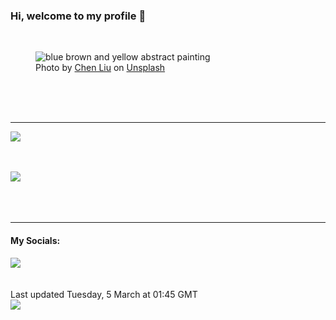 <h3>Hi, welcome to my profile 👋</h3>

<br />
<figure>
  <img
    src="https://images.unsplash.com/photo-1595088402198-24d44e48d57c?crop=entropy&cs=tinysrgb&fit=max&fm=jpg&ixid=M3wyNzQ3MDB8MHwxfHJhbmRvbXx8fHx8fHx8fDE3MDk2MDAwNDN8&ixlib=rb-4.0.3&q=80&w=1080&auto=format"
    alt="blue brown and yellow abstract painting" 
  />
  <figcaption>Photo by <a
    href="https://unsplash.com/@liuchen37?utm_source=Profile%20readme&utm_medium=referral">Chen Liu</a> on <a
    href="https://unsplash.com/?utm_source=Profile%20readme&utm_medium=referral">Unsplash</a></figcaption>
</figure>




  <br /><br /><br />

<hr />
<img
  src="https://github-readme-stats.vercel.app/api?username=shanelucy&show_icons=true&theme=calm"
/>
<br /><br /><br />

<img 
  src="https://github-readme-stats.vercel.app/api/top-langs/?username=shanelucy&theme=calm"
/>
<br /><br /><br /><br />
<hr />
<h4>My Socials:</h4>
<a href="https://uk.linkedin.com/in/shane-lucy-4735b616a">
  <img
    src="https://img.shields.io/badge/linkedin%20-%230077B5.svg?&style=for-the-badge&logo=linkedin&logoColor=white"
  />
</a>
<br /><br /><br />
Last updated Tuesday, 5 March at 01:45 GMT
<br />
<img
  src="https://github.com/ShaneLucy/ShaneLucy/workflows/README%20build/badge.svg"
/>
